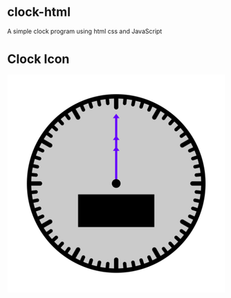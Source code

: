 # clock-html
A simple clock program using html css and JavaScript

# Clock Icon
<img src="https://www.github.com/thunder-coding/clock-html/blob/master/extras/Clock.svg" />
